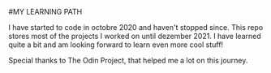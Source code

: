 #MY LEARNING PATH

I have started to code in octobre 2020 and haven't stopped since. This repo stores most of the
projects I worked on until dezember 2021. I have learned quite a bit and am looking forward to
learn even more cool stuff!

Special thanks to The Odin Project, that helped me a lot on this journey.
